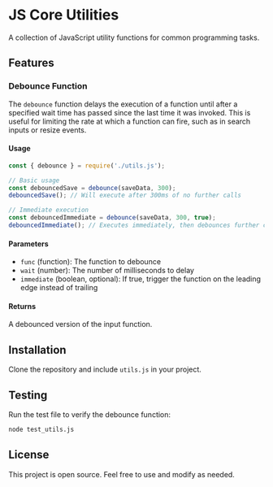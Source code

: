 # JS Core Utilities

A collection of JavaScript utility functions for common programming tasks.

## Features

### Debounce Function

The `debounce` function delays the execution of a function until after a specified wait time has passed since the last time it was invoked. This is useful for limiting the rate at which a function can fire, such as in search inputs or resize events.

#### Usage

```javascript
const { debounce } = require('./utils.js');

// Basic usage
const debouncedSave = debounce(saveData, 300);
debouncedSave(); // Will execute after 300ms of no further calls

// Immediate execution
const debouncedImmediate = debounce(saveData, 300, true);
debouncedImmediate(); // Executes immediately, then debounces further calls
```

#### Parameters

- `func` (function): The function to debounce
- `wait` (number): The number of milliseconds to delay
- `immediate` (boolean, optional): If true, trigger the function on the leading edge instead of trailing

#### Returns

A debounced version of the input function.

## Installation

Clone the repository and include `utils.js` in your project.

## Testing

Run the test file to verify the debounce function:

```bash
node test_utils.js
```

## License

This project is open source. Feel free to use and modify as needed.